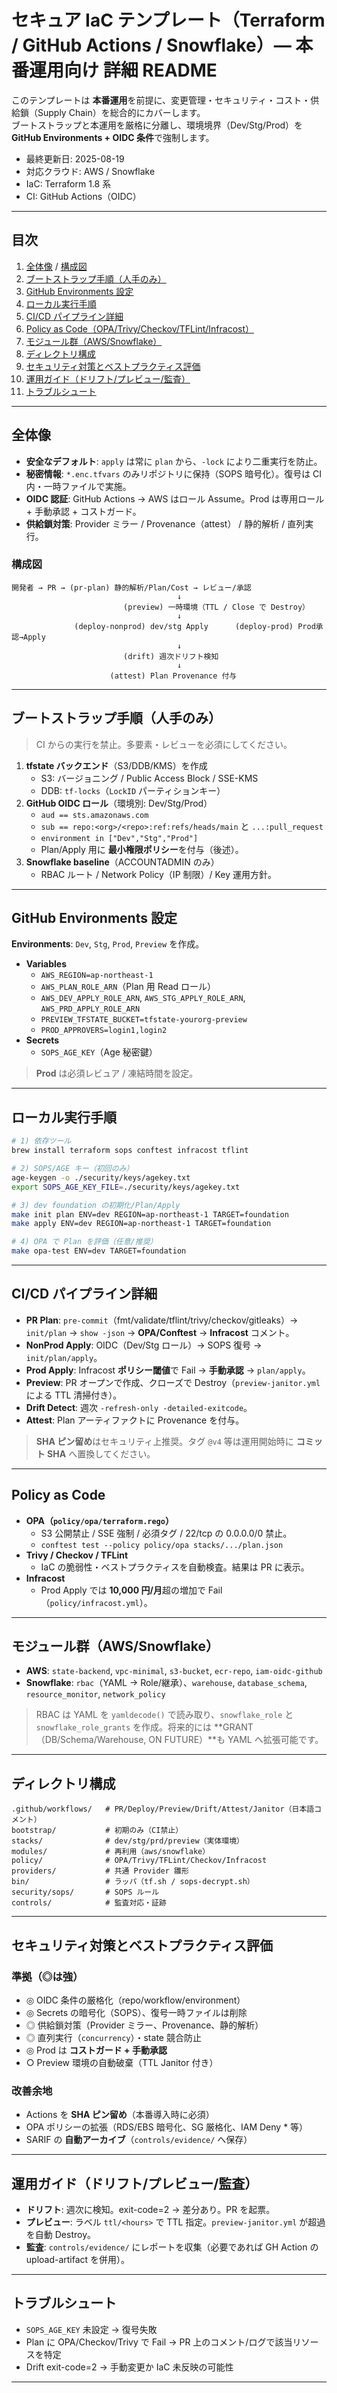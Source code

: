 # セキュア IaC テンプレート（Terraform / GitHub Actions / Snowflake）— 本番運用向け 詳細 README

このテンプレートは **本番運用**を前提に、変更管理・セキュリティ・コスト・供給鎖（Supply Chain）を総合的にカバーします。  
ブートストラップと本運用を厳格に分離し、環境境界（Dev/Stg/Prod）を **GitHub Environments + OIDC 条件**で強制します。

- 最終更新日: 2025-08-19
- 対応クラウド: AWS / Snowflake
- IaC: Terraform 1.8 系
- CI: GitHub Actions（OIDC）

---

## 目次
1. [全体像](#全体像) / [構成図](#構成図)  
2. [ブートストラップ手順（人手のみ）](#ブートストラップ手順人手のみ)  
3. [GitHub Environments 設定](#github-environments-設定)  
4. [ローカル実行手順](#ローカル実行手順)  
5. [CI/CD パイプライン詳細](#cicd-パイプライン詳細)  
6. [Policy as Code（OPA/Trivy/Checkov/TFLint/Infracost）](#policy-as-code)  
7. [モジュール群（AWS/Snowflake）](#モジュール群awssnowflake)  
8. [ディレクトリ構成](#ディレクトリ構成)  
9. [セキュリティ対策とベストプラクティス評価](#セキュリティ対策とベストプラクティス評価)  
10. [運用ガイド（ドリフト/プレビュー/監査）](#運用ガイドドリフトプレビュー監査)  
11. [トラブルシュート](#トラブルシュート)

---

## 全体像
- **安全なデフォルト**: `apply` は常に `plan` から、`-lock` により二重実行を防止。  
- **秘密情報**: `*.enc.tfvars` のみリポジトリに保持（SOPS 暗号化）。復号は CI 内・一時ファイルで実施。  
- **OIDC 認証**: GitHub Actions → AWS はロール Assume。Prod は専用ロール + 手動承認 + コストガード。  
- **供給鎖対策**: Provider ミラー / Provenance（attest） / 静的解析 / 直列実行。

### 構成図
```
開発者 → PR → (pr-plan) 静的解析/Plan/Cost → レビュー/承認
                                     ↓
                         (preview) 一時環境（TTL / Close で Destroy）
                                     ↓
              (deploy-nonprod) dev/stg Apply      (deploy-prod) Prod承認→Apply
                                     ↓
                         (drift) 週次ドリフト検知
                                     ↓
                      (attest) Plan Provenance 付与
```

---

## ブートストラップ手順（人手のみ）
> CI からの実行を禁止。多要素・レビューを必須にしてください。

1. **tfstate バックエンド**（S3/DDB/KMS）を作成  
   - S3: バージョニング / Public Access Block / SSE-KMS  
   - DDB: `tf-locks`（`LockID` パーティションキー）
2. **GitHub OIDC ロール**（環境別: Dev/Stg/Prod）  
   - `aud == sts.amazonaws.com`  
   - `sub == repo:<org>/<repo>:ref:refs/heads/main` と `...:pull_request`  
   - `environment in ["Dev","Stg","Prod"]`  
   - Plan/Apply 用に **最小権限ポリシー**を付与（後述）。
3. **Snowflake baseline**（ACCOUNTADMIN のみ）  
   - RBAC ルート / Network Policy（IP 制限）/ Key 運用方針。

---

## GitHub Environments 設定
**Environments**: `Dev`, `Stg`, `Prod`, `Preview` を作成。

- **Variables**  
  - `AWS_REGION=ap-northeast-1`  
  - `AWS_PLAN_ROLE_ARN`（Plan 用 Read ロール）  
  - `AWS_DEV_APPLY_ROLE_ARN`, `AWS_STG_APPLY_ROLE_ARN`, `AWS_PRD_APPLY_ROLE_ARN`  
  - `PREVIEW_TFSTATE_BUCKET=tfstate-yourorg-preview`  
  - `PROD_APPROVERS=login1,login2`
- **Secrets**  
  - `SOPS_AGE_KEY`（Age 秘密鍵）

> **Prod** は必須レビュア / 凍結時間を設定。

---

## ローカル実行手順
```bash
# 1) 依存ツール
brew install terraform sops conftest infracost tflint

# 2) SOPS/AGE キー（初回のみ）
age-keygen -o ./security/keys/agekey.txt
export SOPS_AGE_KEY_FILE=./security/keys/agekey.txt

# 3) dev foundation の初期化/Plan/Apply
make init plan ENV=dev REGION=ap-northeast-1 TARGET=foundation
make apply ENV=dev REGION=ap-northeast-1 TARGET=foundation

# 4) OPA で Plan を評価（任意/推奨）
make opa-test ENV=dev TARGET=foundation
```

---

## CI/CD パイプライン詳細
- **PR Plan**: `pre-commit`（fmt/validate/tflint/trivy/checkov/gitleaks）→ `init/plan` → `show -json` → **OPA/Conftest** → **Infracost** コメント。  
- **NonProd Apply**: OIDC（Dev/Stg ロール）→ SOPS 復号 → `init/plan/apply`。  
- **Prod Apply**: Infracost **ポリシー閾値**で Fail → **手動承認** → `plan/apply`。  
- **Preview**: PR オープンで作成、クローズで Destroy（`preview-janitor.yml` による TTL 清掃付き）。  
- **Drift Detect**: 週次 `-refresh-only -detailed-exitcode`。  
- **Attest**: Plan アーティファクトに Provenance を付与。

> **SHA ピン留め**はセキュリティ上推奨。タグ `@v4` 等は運用開始時に **コミット SHA** へ置換してください。

---

## Policy as Code
- **OPA（`policy/opa/terraform.rego`）**  
  - S3 公開禁止 / SSE 強制 / 必須タグ / 22/tcp の 0.0.0.0/0 禁止。  
  - `conftest test --policy policy/opa stacks/.../plan.json`
- **Trivy / Checkov / TFLint**  
  - IaC の脆弱性・ベストプラクティスを自動検査。結果は PR に表示。  
- **Infracost**  
  - Prod Apply では **10,000 円/月**超の増加で Fail（`policy/infracost.yml`）。

---

## モジュール群（AWS/Snowflake）
- **AWS**: `state-backend`, `vpc-minimal`, `s3-bucket`, `ecr-repo`, `iam-oidc-github`  
- **Snowflake**: `rbac`（YAML → Role/継承）、`warehouse`, `database_schema`, `resource_monitor`, `network_policy`

> RBAC は YAML を `yamldecode()` で読み取り、`snowflake_role` と `snowflake_role_grants` を作成。将来的には **GRANT（DB/Schema/Warehouse, ON FUTURE）**も YAML へ拡張可能です。

---

## ディレクトリ構成
```
.github/workflows/   # PR/Deploy/Preview/Drift/Attest/Janitor（日本語コメント）
bootstrap/           # 初期のみ（CI禁止）
stacks/              # dev/stg/prd/preview（実体環境）
modules/             # 再利用（aws/snowflake）
policy/              # OPA/Trivy/TFLint/Checkov/Infracost
providers/           # 共通 Provider 雛形
bin/                 # ラッパ（tf.sh / sops-decrypt.sh）
security/sops/       # SOPS ルール
controls/            # 監査対応・証跡
```

---

## セキュリティ対策とベストプラクティス評価
### 準拠（◎は強）
- ◎ OIDC 条件の厳格化（repo/workflow/environment）  
- ◎ Secrets の暗号化（SOPS）、復号一時ファイルは削除  
- ◎ 供給鎖対策（Provider ミラー、Provenance、静的解析）  
- ◎ 直列実行（`concurrency`）・state 競合防止  
- ◎ Prod は **コストガード + 手動承認**  
- ○ Preview 環境の自動破棄（TTL Janitor 付き）

### 改善余地
- Actions を **SHA ピン留め**（本番導入時に必須）  
- OPA ポリシーの拡張（RDS/EBS 暗号化、SG 厳格化、IAM Deny * 等）  
- SARIF の **自動アーカイブ**（`controls/evidence/` へ保存）

---

## 運用ガイド（ドリフト/プレビュー/監査）
- **ドリフト**: 週次に検知。exit-code=2 → 差分あり。PR を起票。  
- **プレビュー**: ラベル `ttl/<hours>` で TTL 指定。`preview-janitor.yml` が超過を自動 Destroy。  
- **監査**: `controls/evidence/` にレポートを収集（必要であれば GH Action の upload-artifact を併用）。

---

## トラブルシュート
- `SOPS_AGE_KEY` 未設定 → 復号失敗  
- Plan に OPA/Checkov/Trivy で Fail → PR 上のコメント/ログで該当リソースを特定  
- Drift exit-code=2 → 手動変更か IaC 未反映の可能性

---
